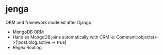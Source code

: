 jenga
=====

ORM and framework modeled after Django.
- MongoDB ORM
- Handles MongoDB joins automatically with ORM ie: Comment::objects()->['post.blog.active => true]
- Regex Routing
